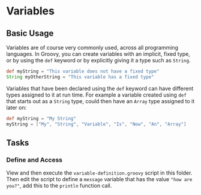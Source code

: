 # Variables
## Basic Usage
Variables are of course very commonly used, across all programming languages.
In Groovy, you can create variables with an implicit, fixed type, or by using the `def` keyword or by explicitly giving it a type such as `String`.
```groovy
def myString = "This variable does not have a fixed type"
String myOtherString = "This variable has a fixed type"
```
Variables that have been declared using the `def` keyword can have different types assigned to it at run time.
For example a variable created using `def` that starts out as a `String` type, could then have an `Array` type assigned to it later on:
```groovy
def myString = "My String"
myString = ["My", "String", "Variable", "Is", "Now", "An", "Array"]
```

## Tasks
### Define and Access
View and then execute the `variable-definition.groovy` script in this folder.
Then edit the script to define a `message` variable that has the value `"how are you?"`, add this to the `println` function call. 
